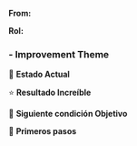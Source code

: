 **From:**

**Rol:**

### <nombre> - Improvement Theme

📗 **Estado Actual**



⭐ **Resultado Increíble**



🎯 **Siguiente condición Objetivo**



🐾 **Primeros pasos**
